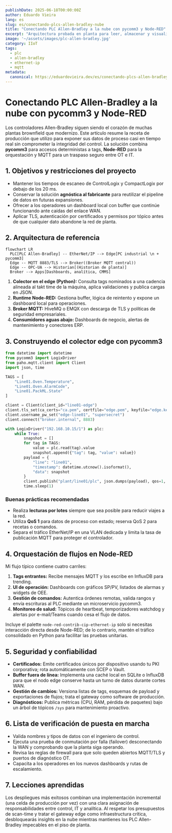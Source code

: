 ```yaml
---
publishDate: 2025-06-18T00:00:00Z
author: Eduardo Vieira
lang: es
slug: es/conectando-plcs-allen-bradley-nube
title: "Conectando PLC Allen-Bradley a la nube con pycomm3 y Node-RED"
excerpt: "Arquitectura probada en planta para leer, almacenar y visualizar datos de PLC Allen-Bradley de forma segura en la nube."
image: '~/assets/images/plc-allen-bradley.jpg'
category: IIoT
tags:
  - plc
  - allen-bradley
  - ethernet-ip
  - mqtt
metadata:
  canonical: https://eduardovieira.dev/es/conectando-plcs-allen-bradley-nube
---
```


# Conectando PLC Allen-Bradley a la nube con pycomm3 y Node-RED

Los controladores Allen-Bradley siguen siendo el corazón de muchas plantas brownfield que modernizo. Este artículo resume la receta de producción que utilizo para exponer sus datos de proceso casi en tiempo real sin comprometer la integridad del control. La solución combina **pycomm3** para accesos deterministas a tags, **Node-RED** para la orquestación y MQTT para un traspaso seguro entre OT e IT.

## 1. Objetivos y restricciones del proyecto

- Mantener los tiempos de escaneo de ControlLogix y CompactLogix por debajo de los 20 ms.
- Conservar la solución **agnóstica al fabricante** para reutilizar el pipeline de datos en futuras expansiones.
- Ofrecer a los operadores un dashboard local con buffer que continúe funcionando ante caídas del enlace WAN.
- Aplicar TLS, autenticación por certificados y permisos por tópico antes de que cualquier dato abandone la red de planta.

## 2. Arquitectura de referencia

```mermaid
flowchart LR
  PLC[PLC Allen-Bradley] -- EtherNet/IP --> Edge[PC industrial \n + pycomm3]
  Edge -- MQTT 8883/TLS --> Broker((Broker MQTT central))
  Edge -- OPC-UA --> Historian[(Historian de planta)]
  Broker --> Apps[Dashboards, analítica, CMMS]
```

1. **Colector en el edge (Python):** Consulta tags nominados a una cadencia alineada al takt time de la máquina, aplica validaciones y publica cargas en JSON.
2. **Runtime Node-RED:** Gestiona buffer, lógica de reintento y expone un dashboard local para operaciones.
3. **Broker MQTT:** HiveMQ o EMQX con descarga de TLS y políticas de seguridad empresariales.
4. **Consumidores aguas abajo:** Dashboards de negocio, alertas de mantenimiento y conectores ERP.

## 3. Construyendo el colector edge con pycomm3

```python
from datetime import datetime
from pycomm3 import LogixDriver
from paho.mqtt.client import Client
import json, time

TAGS = [
    "Line01.Oven.Temperature",
    "Line01.Oven.AlarmCode",
    "Line01.PackML.State"
]

client = Client(client_id="line01-edge")
client.tls_set(ca_certs="ca.pem", certfile="edge.pem", keyfile="edge.key")
client.username_pw_set("edge-line01", "supersecret")
client.connect("broker.internal", 8883)

with LogixDriver("192.168.10.15/1") as plc:
    while True:
        snapshot = []
        for tag in TAGS:
            value = plc.read(tag).value
            snapshot.append({"tag": tag, "value": value})
        payload = {
            "line": "line01",
            "timestamp": datetime.utcnow().isoformat(),
            "data": snapshot
        }
        client.publish("plant/line01/plc", json.dumps(payload), qos=1, retain=False)
        time.sleep(1)
```

### Buenas prácticas recomendadas

- Realiza **lecturas por lotes** siempre que sea posible para reducir viajes a la red.
- Utiliza **QoS 1** para datos de proceso con estado; reserva QoS 2 para recetas o comandos.
- Separa el tráfico EtherNet/IP en una VLAN dedicada y limita la tasa de publicación MQTT para proteger el controlador.

## 4. Orquestación de flujos en Node-RED

Mi flujo típico contiene cuatro carriles:

1. **Tags entrantes:** Recibe mensajes MQTT y los escribe en InfluxDB para trending.
2. **UI de operación:** Dashboards con gráficos SP/PV, listados de alarmas y widgets de OEE.
3. **Gestión de comandos:** Autentica órdenes remotas, valida rangos y envía escrituras al PLC mediante un microservicio pycomm3.
4. **Monitoreo de salud:** Tópicos de heartbeat, temporizadores watchdog y alertas por e-mail/Teams cuando cesa el flujo de datos.

Incluye el palette `node-red-contrib-cip-ethernet-ip` solo si necesitas interacción directa desde Node-RED; de lo contrario, mantén el tráfico consolidado en Python para facilitar las pruebas unitarias.

## 5. Seguridad y confiabilidad

- **Certificados:** Emite certificados únicos por dispositivo usando tu PKI corporativa; rota automáticamente con SCEP o Vault.
- **Buffer fuera de línea:** Implementa una caché local en SQLite o InfluxDB para que el nodo edge conserve hasta un turno de datos durante cortes WAN.
- **Gestión de cambios:** Versiona listas de tags, esquemas de payload y exportaciones de flujos; trata el gateway como software de producción.
- **Diagnósticos:** Publica métricas (CPU, RAM, pérdida de paquetes) bajo un árbol de tópicos `/sys` para mantenimiento proactivo.

## 6. Lista de verificación de puesta en marcha

- Valida nombres y tipos de datos con el ingeniero de control.
- Ejecuta una prueba de conmutación por falla (failover) desconectando la WAN y comprobando que la planta siga operando.
- Revisa las reglas de firewall para que solo queden abiertos MQTT/TLS y puertos de diagnóstico OT.
- Capacita a los operadores en los nuevos dashboards y rutas de escalamiento.

## 7. Lecciones aprendidas

Los despliegues más exitosos combinan una implementación incremental (una celda de producción por vez) con una clara asignación de responsabilidades entre control, IT y analítica. Al respetar los presupuestos de scan-time y tratar el gateway edge como infraestructura crítica, desbloquearás insights en la nube mientras mantienes los PLC Allen-Bradley impecables en el piso de planta.
